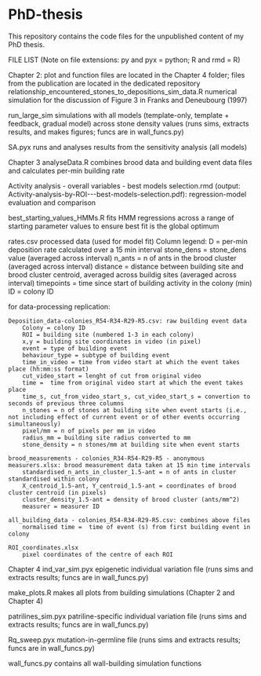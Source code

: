 # PhD-thesis
This repository contains the code files for the unpublished content of my PhD thesis.

FILE LIST
(Note on file extensions: py and pyx = python; R and rmd = R)

Chapter 2: plot and function files are located in the Chapter 4 folder; files from the publication are located in the dedicated repository
relationship_encountered_stones_to_depositions_sim_data.R
	numerical simulation for the discussion of Figure 3 in Franks and Deneubourg (1997)

run_large_sim
	simulations with all models (template-only, template + feedback, gradual model) across stone density values (runs sims, extracts results, and makes figures; funcs are in wall_funcs.py)

SA.pyx
	runs and analyses results from the sensitivity analysis (all models)


Chapter 3
analyseData.R
	combines brood data and building event data files and calculates per-min building rate

Activity analysis - overall variables - best models selection.rmd (output: Activity-analysis-by-ROI---best-models-selection.pdf):
	regression-model evaluation and comparison

best_starting_values_HMMs.R
	fits HMM regressions across a range of starting parameter values to ensure best fit is the global optimum

rates.csv
	processed data (used for model fit) 
	Column legend:
		D = per-min deposition rate calculated over a 15 min interval
		stone_dens = stone_dens value (averaged across interval)
		n_ants =  n of ants in the brood cluster (averaged across interval)
		distance = distance between building site and brood cluster centroid, averaged across buildig sites (averaged across interval)
		timepoints = time since start of building activity in the colony (min)
		ID = colony ID

for data-processing replication:
	
	Deposition_data-colonies_R54-R34-R29-R5.csv: raw building event data
		Colony = colony ID
		ROI = building site (numbered 1-3 in each colony)
		x,y = building site coordinates in video (in pixel)
		event = type of building event
		behaviour_type = subtype of building event
		time_in_video = time from video start at which the event takes place (hh:mm:ss format)
		cut_video_start = lenght of cut from original video
		time =  time from original video start at which the event takes place
		time_s, cut_from_video_start_s, cut_video_start_s = convertion to seconds of previous three columns
		n_stones = n of stones at building site when event starts (i.e., not including effect of current event or of other events occurring simultaneously)
		pixel/mm = n of pixels per mm in video
		radius_mm = building site radius converted to mm
		stone_density = n stones/mm at building site when event starts

	brood_measurements - colonies_R34-R54-R29-R5 - anonymous measurers.xlsx: brood measurement data taken at 15 min time intervals
		standardised_n_ants_in_cluster_1.5-ant = n of ants in cluster standardised within colony
		X_centroid_1.5-ant, Y_centroid_1.5-ant = coordinates of brood cluster centroid (in pixels)
		cluster_density_1.5-ant = density of brood cluster (ants/mm^2)
		measurer = measurer ID

	all_building_data - colonies_R54-R34-R29-R5.csv: combines above files
		normalised time =  time of event (s) from first building event in colony

	ROI_coordinates.xlsx
		pixel coordinates of the centre of each ROI
		

Chapter 4
ind_var_sim.pyx
	epigenetic individual variation file (runs sims and extracts results; funcs are in wall_funcs.py)

make_plots.R
	makes all plots from building simulations (Chapter 2 and Chapter 4) 

patrilines_sim.pyx 
	patriline-specific individual variation file (runs sims and extracts results; funcs are in wall_funcs.py)

Rq_sweep.pyx
	mutation-in-germline file (runs sims and extracts results; funcs are in wall_funcs.py)

wall_funcs.py
	contains all wall-building simulation functions

